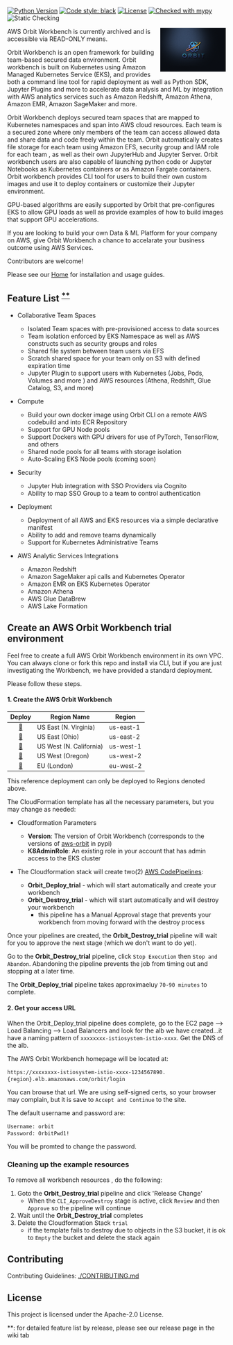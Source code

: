 [![Python Version](https://img.shields.io/badge/python-3.6%20%7C%203.7%20%7C%203.8-brightgreen.svg)](https://github.com/awslabs/aws-eks-data-maker)
[![Code style: black](https://img.shields.io/badge/code%20style-black-000000.svg)](https://github.com/psf/black)
[![License](https://img.shields.io/badge/License-Apache%202.0-blue.svg)](https://opensource.org/licenses/Apache-2.0)
[![Checked with mypy](http://www.mypy-lang.org/static/mypy_badge.svg)](http://mypy-lang.org/)
![Static Checking](https://github.com/awslabs/aws-eks-data-maker/workflows/Static%20Checking/badge.svg?branch=main)


<a href="url"><img src="https://github.com/awslabs/aws-orbit-workbench/blob/main/misc/images/orbit1.jpg?raw=true" align="right" height="30%" width="30%" style="float:right"></a>

AWS Orbit Workbench is currently archived and is accessible via READ-ONLY means.


Orbit Workbench is an open framework for building team-based secured data environment. Orbit workbench is built on Kubernetes using Amazon Managed Kubernetes Service (EKS), and provides both a command line tool for rapid deployment as well as Python SDK, Jupyter Plugins and more to accelerate data analysis and ML by integration with AWS analytics services such as Amazon Redshift, Amazon Athena, Amazon EMR, Amazon SageMaker and more. 

Orbit Workbench deploys secured team spaces that are mapped to Kubernetes namespaces and span into AWS cloud resources.  Each team is a secured zone where only members of the team can access allowed data and share data and code freely within the team.  Orbit automatically creates file storage for each team using Amazon EFS,  security group and IAM role for each team , as well as their own JupyterHub and Jupyter Server.  Orbit workbench users are also capable of launching python code or Jupyter Notebooks as Kubernetes containers or as Amazon Fargate containers. Orbit workbench provides CLI tool for users to build their own custom images and use it to deploy containers or customize their Jupyter environment.

GPU-based algorithms are easily supported by Orbit that pre-configures EKS to allow GPU loads as well as provide examples of how to build images that support GPU accelerations.

If you are looking to build your own Data & ML Platform for your company on AWS, give Orbit Workbench a chance to accelarate your business outcome using AWS Services.


Contributors are welcome!

Please see our [Home](https://awslabs.github.io/aws-orbit-workbench) for installation and usage guides.

##  Feature List <sup>[**](#myfootnote1)</sup>

- Collaborative Team Spaces
  - Isolated Team spaces with pre-provisioned access to data sources
  - Team isolation enforced by EKS Namespace as well as AWS constructs such as security groups and roles
  - Shared file system between team users via EFS
  - Scratch shared space for your team only on S3 with defined expiration time 
  - Jupyter Plugin to support users with Kubernetes (Jobs, Pods, Volumes and more ) 
    and AWS resources (Athena, Redshift, Glue Catalog, S3, and more)

- Compute
  - Build your own docker image using Orbit CLI on a remote AWS codebuild and into ECR Repository
  - Support for GPU Node pools 
  - Support Dockers with GPU drivers for use of PyTorch, TensorFlow, and others
  - Shared node pools for all teams with storage isolation
  - Auto-Scaling EKS Node pools (coming soon)
    
- Security
  - Jupyter Hub integration with SSO Providers via Cognito
  - Ability to map SSO Group to a team to control authentication     

- Deployment
  - Deployment of all AWS and EKS resources via a simple declarative manifest
  - Ability to add and remove teams dynamically 
  - Support for Kubernetes Administrative Teams 

- AWS Analytic Services Integrations
  - Amazon Redshift
  - Amazon SageMaker api calls and Kubernetes Operator
  - Amazon EMR on EKS Kubernetes Operator
  - Amazon Athena
  - AWS Glue DataBrew
  - AWS Lake Formation
    

## Create an AWS Orbit Workbench trial environment

Feel free to create a full AWS Orbit Workbench environment in its own VPC.  
You can always clone or fork this repo and install via CLI, but if you are just investigating the Workbench,
we have provided a standard deployment. 

Please follow these steps.
#### 1. Create the AWS Orbit Workbench

Deploy | Region Name | Region  
:---: | ------------ | -------------  
[🚀][us-east-1] | US East (N. Virginia) | us-east-1  
[🚀][us-east-2] | US East (Ohio) | us-east-2  
[🚀][us-west-1] | US West (N. California) | us-west-1  
[🚀][us-west-2] | US West (Oregon) | us-west-2  
[🚀][eu-west-2] | EU (London) | eu-west-2  


This reference deployment can only be deployed to Regions denoted above.

The CloudFormation template has all the necessary parameters, but you may change as needed:

- Cloudformation Parameters
  - **Version**: The version of Orbit Workbench (corresponds to the versions of
                [aws-orbit](https://pypi.org/project/aws-orbit/]aws-orbit) in pypi)
  - **K8AdminRole**: An existing role in your account that has admin access to the EKS cluster


- The Cloudformation stack will create two(2) [AWS CodePipelines](https://aws.amazon.com/codepipeline/):
  - **Orbit_Deploy_trial** - which will start automatically and create your  workbench
  - **Orbit_Destroy_trial** - which will start automatically and will destroy your workbench
    - this pipeline has a Manual Approval stage that prevents your workbench from moving forward with 
      the destroy process  

Once your pipelines are created, the **Orbit_Destroy_trial** pipeline will wait for you to approve the next stage (which we don't want to do yet).

Go to the **Orbit_Destroy_trial** pipeline, click `Stop Execution` then `Stop and Abandon`. Abandoning the
pipeline prevents the job from timing out and stopping at a later time.

The **Orbit_Deploy_trial** pipeline takes approximaeluy `70-90 minutes` to complete.

#### 2. Get your access URL

When the Orbit_Deploy_trial pipeline does complete, go to the EC2 page --> Load Balancing --> Load Balancers and 
look for the alb we have created...it have a naming pattern of `xxxxxxxx-istiosystem-istio-xxxx`.  Get the DNS of the alb.

The AWS Orbit Workbench homepage will be located at:
```console
https://xxxxxxxx-istiosystem-istio-xxxx-1234567890.{region}.elb.amazonaws.com/orbit/login
```

You can browse that url.  We are using self-signed certs, so your browser may complain, 
but it is save to `Accept and Continue` to the site.

The default username and password are:
```console
Username: orbit
Password: OrbitPwd1!
```
You will be promted to change the password.


### Cleaning up the example resources

To remove all workbench resources , do the following:

1. Goto the **Orbit_Destroy_trial** pipeline and click 'Release Change'
   - When the `CLI_ApproveDestroy` stage is active, click `Review` and then `Approve` so the pipeline will continue
2. Wait until the **Orbit_Destroy_trial** completes 
3. Delete the Cloudformation Stack `trial`
   - if the template fails to destroy due to objects in the S3 bucket, it is ok to 
     `Empty` the bucket and delete the stack again


## Contributing

Contributing Guidelines: [./CONTRIBUTING.md](././CONTRIBUTING.md)


## License

This project is licensed under the Apache-2.0 License.

<a name="myfootnote1">**</a>: for detailed feature list by release, please see our release page in the wiki tab


[us-east-1]: https://console.aws.amazon.com/cloudformation/home#/stacks/create/review?region=us-east-1&templateURL=https://aws-orbit-workbench-public-us-east-1.s3.amazonaws.com/deploy/trial_pipeline_cfn.yaml&stackName=trial

[us-east-2]: https://console.aws.amazon.com/cloudformation/home#/stacks/create/review?region=us-east-2&templateURL=https://aws-orbit-workbench-public-us-east-2.s3.amazonaws.com/deploy/trial_pipeline_cfn.yaml&stackName=trial

[us-west-1]: https://console.aws.amazon.com/cloudformation/home#/stacks/create/review?region=us-west-1&templateURL=https://aws-orbit-workbench-public-us-west-1.s3.amazonaws.com/deploy/trial_pipeline_cfn.yaml&stackName=trial

[us-west-2]: https://console.aws.amazon.com/cloudformation/home#/stacks/create/review?region=us-west-2&templateURL=https://aws-orbit-workbench-public-us-west-2.s3.amazonaws.com/deploy/trial_pipeline_cfn.yaml&stackName=trial

[eu-west-2]: https://console.aws.amazon.com/cloudformation/home#/stacks/create/review?region=eu-west-2&templateURL=https://aws-orbit-workbench-public-eu-west-2.s3.amazonaws.com/deploy/trial_pipeline_cfn.yaml&stackName=trial
